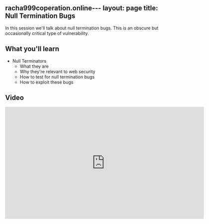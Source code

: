racha999coperation.online---
layout: page
title: Null Termination Bugs
---

In this session we'll talk about null termination bugs.  This is an obscure but occasionally critical type of vulnerability.

What you'll learn
-----------------

- Null Terminators
	- What they are
	- Why they're relevant to web security
	- How to test for null termination bugs
	- How to exploit these bugs

Video
-----

<div class="container">
	<iframe id="ytplayer" type="text/html" width="640" height="360" src="https://www.youtube-nocookie.com/embed/xCcVjgTbycM?rel=0&autoplay=0&origin={{ site.url }}" frameborder="0"></iframe>
</div>
